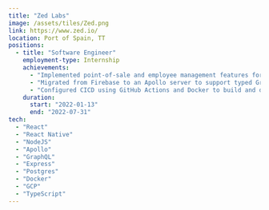 ```yaml
---
title: "Zed Labs"
image: /assets/tiles/Zed.png
link: https://www.zed.io/
location: Port of Spain, TT
positions:
  - title: "Software Engineer"
    employment-type: Internship
    achievements:
      - "Implemented point-of-sale and employee management features for merchants to manage e-money payments."
      - "Migrated from Firebase to an Apollo server to support typed GraphQL requests for authentication and wallet transactions."
      - "Configured CICD using GitHub Actions and Docker to build and deploy our server to a staging environment."
    duration:
      start: "2022-01-13"
      end: "2022-07-31"
tech:
  - "React"
  - "React Native"
  - "NodeJS"
  - "Apollo"
  - "GraphQL"
  - "Express"
  - "Postgres"
  - "Docker"
  - "GCP"
  - "TypeScript"
---
```

